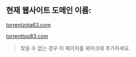 ## 현재 웹사이트 도메인 이름:

[torrentzota63.com](https://torrentzota63.com)

[torrenttop83.com](https://torrenttop83.com)


> 찾을 수 없는 경우 이 페이지를 북마크에 추가하세요.
